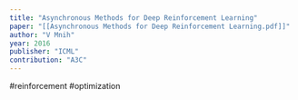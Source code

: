```yaml
---
title: "Asynchronous Methods for Deep Reinforcement Learning"
paper: "[[Asynchronous Methods for Deep Reinforcement Learning.pdf]]"
author: "V Mnih"
year: 2016
publisher: "ICML"
contribution: "A3C"
---
```

#reinforcement #optimization 